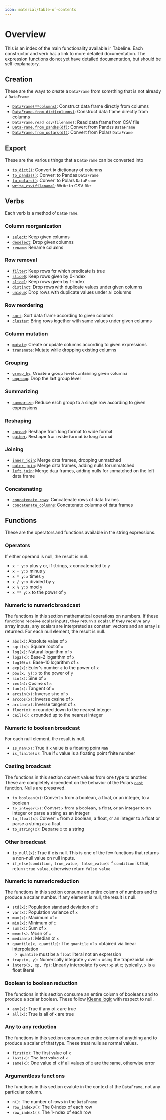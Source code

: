 ```yaml
---
icon: material/table-of-contents
---
```


# Overview

This is an index of the main functionality available in Tabeline. Each constructor and verb has a link to more detailed documentation. The expression functions do not yet have detailed documentation, but should be self-explanatory.

## Creation

These are the ways to create a `DataFrame` from something that is not already a `DataFrame`

* [`DataFrame(**columns)`](creation.md#dataframe): Construct data frame directly from columns
* [`DataFrame.from_dict(columns)`](creation.md#dataframefrom_dict): Construct data frame directly from columns
* [`DataFrame.read_csv(filename)`](creation.md#dataframeread_csv): Read data frame from CSV file
* [`DataFrame.from_pandas(df)`](creation.md#dataframefrom_pandas): Convert from Pandas `DataFrame`
* [`DataFrame.from_polars(df)`](creation.md#dataframefrom_polars): Convert from Polars `DataFrame`

## Export

These are the various things that a `DataFrame` can be converted into

* [`to_dict()`](export.md#to_dict): Convert to dictionary of columns
* [`to_pandas()`](export.md#to_pandas): Convert to Pandas `DataFrame`
* [`to_polars()`](export.md#to_polars): Convert to Polars `DataFrame`
* [`write_csv(filename)`](export.md#to_csv): Write to CSV file

## Verbs

Each verb is a method of `DataFrame`.

### Column reorganization

* [`select`](verbs/select.md#select): Keep given columns
* [`deselect`](verbs/select.md#deselect): Drop given columns
* [`rename`](verbs/select.md#rename): Rename columns

### Row removal

* [`filter`](verbs/filter.md#filter): Keep rows for which predicate is true
* [`slice0`](verbs/filter.md#slice0): Keep rows given by 0-index
* [`slice1`](verbs/filter.md#slice1): Keep rows given by 1-index
* [`distinct`](verbs/filter.md#distinct): Drop rows with duplicate values under given columns
* [`unique`](verbs/filter.md#unique): Drop rows with duplicate values under all columns

### Row reordering

* [`sort`](verbs/sort.md#sort): Sort data frame according to given columns
* [`cluster`](verbs/sort.md#cluster): Bring rows together with same values under given columns

### Column mutation

* [`mutate`](verbs/mutate.md#mutate): Create or update columns according to given expressions
* [`transmute`](verbs/mutate.md#transmute): Mutate while dropping existing columns

### Grouping

* [`group_by`](verbs/group_by.md#group_by): Create a group level containing given columns
* [`ungroup`](verbs/group_by.md#ungroup): Drop the last group level

### Summarizing

* [`summarize`](verbs/summarize.md#summarize): Reduce each group to a single row according to given expressions

### Reshaping

* [`spread`](verbs/spread.md#spread): Reshape from long format to wide format
* [`gather`](verbs/spread.md#gather): Reshape from wide format to long format

### Joining

* [`inner_join`](verbs/join.md#inner_join): Merge data frames, dropping unmatched
* [`outer_join`](verbs/join.md#outer_join): Merge data frames, adding nulls for unmatched
* [`left_join`](verbs/join.md#left_join): Merge data frames, adding nulls for unmatched on the left data frame

### Concatenating

* [`concatenate_rows`](verbs/concatenate.md#concatenate_rows): Concatenate rows of data frames
* [`concatenate_columns`](verbs/concatenate.md#concatenate_columns): Concatenate columns of data frames

## Functions

These are the operators and functions available in the string expressions.

### Operators

If either operand is null, the result is null.

* `x + y`: `x` plus `y` or, if strings, `x` concatenated to `y`
* `x - y`: `x` minus `y`
* `x * y`: `x` times `y`
* `x / y`: `x` divided by `y`
* `x % y`: `x` mod `y`
* `x ** y`: `x` to the power of `y`

### Numeric to numeric broadcast

The functions in this section mathematical operations on numbers. If these functions receive scalar inputs, they return a scalar. If they receive any array inputs, any scalars are interpreted as constant vectors and an array is returned. For each null element, the result is null.

* `abs(x)`: Absolute value of `x`
* `sqrt(x)`: Square root of `x`
* `log(x)`: Natural logarithm of `x`
* `log2(x)`: Base-2 logarithm of `x`
* `log10(x)`: Base-10 logarithm of `x`
* `exp(x)`: Euler's number `e` to the power of `x`
* `pow(x, y)`: `x` to the power of `y`
* `sin(x)`: Sine of `x`
* `cos(x)`: Cosine of `x`
* `tan(x)`: Tangent of `x`
* `arcsin(x)`: Inverse sine of `x`
* `arccos(x)`: Inverse cosine of `x`
* `arctan(x)`: Inverse tangent of `x`
* `floor(x)`: `x` rounded down to the nearest integer
* `ceil(x)`: `x` rounded up to the nearest integer

### Numeric to boolean broadcast

For each null element, the result is null.

* `is_nan(x)`: True if `x` value is a floating point `NaN`
* `is_finite(x)`: True if `x` value is a floating point finite number

### Casting broadcast

The functions in this section convert values from one type to another. These are completely dependent on the behavior of the Polars [`cast`](https://pola-rs.github.io/polars/py-polars/html/reference/expressions/api/polars.Expr.cast.html) function. Nulls are preserved.

* `to_boolean(x)`: Convert `x` from a boolean, a float, or an integer, to a boolean
* `to_integer(x)`: Convert `x` from a boolean, a float, or an integer to an integer or parse a string as an integer
* `to_float(x)`: Convert `x` from a boolean, a float, or an integer to a float or parse a string as a float
* `to_string(x)`: Deparse `x` to a string

### Other broadcast

* `is_null(x)`: True if `x` is null. This is one of the few functions that returns a non-null value on null inputs.
* `if_else(condition, true_value, false_value)`: If `condition` is true, return `true_value`, otherwise return `false_value`.

### Numeric to numeric reduction

The functions in this section consume an entire column of numbers and to produce a scalar number. If any element is null, the result is null.

* `std(x)`: Population standard deviation of `x`
* `var(x)`: Population variance of `x`
* `max(x)`: Maximum of `x`
* `min(x)`: Minimum of `x`
* `sum(x)`: Sum of `x`
* `mean(x)`: Mean of `x`
* `median(x)`: Median of `x`
* `quantile(x, quantile)`: The `quantile` of `x` obtained via linear interpolation
  * `quantile` must be a `float` literal not an expression
* `trapz(x, y)`: Numerically integrate `y` over `x` using the trapezoidal rule
* `interp(x, xp, fp)`: Linearly interpolate `fp` over `xp` at `x`; typically, `x` is a float literal

### Boolean to boolean reduction

The functions in this section consume an entire column of booleans and to produce a scalar boolean. These follow [Kleene logic](https://en.wikipedia.org/wiki/Three-valued_logic#Kleene_and_Priest_logics) with respect to null.

* `any(x)`: True if any of `x` are true
* `all(x)`: True is all of `x` are true

### Any to any reduction

The functions in this section consume an entire column of anything and to produce a scalar of that type. These treat nulls as normal values.

* `first(x)`: The first value of `x`
* `last(x)`: The last value of `x`
* `same(x)`: One value of `x` if all values of `x` are the same, otherwise error

### Argumentless functions

The functions in this section evalute in the context of the `DataFrame`, not any particular column.

* `n()`: The number of rows in the `DataFrame`
* `row_index0()`: The 0-index of each row
* `row_index1()`: The 1-index of each row
